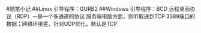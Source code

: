 #随笔小记
##Linux 引导程序：GURB2
##Windows 引导程序：BCD
远程桌面协议（RDP）--是一个多通道的协议
服务端电脑方面，则听取送到TCP 3389端口的数据；网络环境差，针对UDP优化，默认是TCP